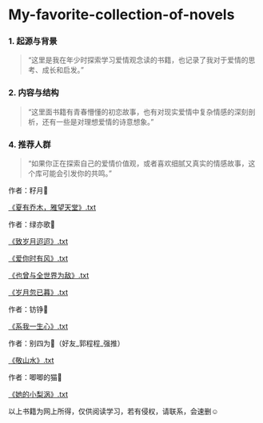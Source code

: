 # My-favorite-collection-of-novels

### 1. **起源与背景**

> “这里是我在年少时探索学习爱情观念读的书籍，也记录了我对于爱情的思考、成长和启发。”

### 2. **内容与结构**

> “这里面书籍有青春懵懂的初恋故事，也有对现实爱情中复杂情感的深刻剖析，还有一些是对理想爱情的诗意想象。”

### 4. **推荐人群**

> “如果你正在探索自己的爱情价值观，或者喜欢细腻又真实的情感故事，这个库可能会引发你的共鸣。”



作者：籽月🎈

[《夏有乔木，雅望天堂》.txt](https://github.com/LIgaoxD/My-favorite-collection-of-novels/blob/main/《夏有乔木，雅望天堂》.txt)

作者：绿亦歌🎈

[《致岁月迢迢》.txt](https://github.com/LIgaoxD/My-favorite-collection-of-novels/blob/main/《致岁月迢迢》.txt)

[《爱你时有风》.txt](https://github.com/LIgaoxD/My-favorite-collection-of-novels/blob/main/《爱你时有风》.txt)

[《也曾与全世界为敌》.txt](https://github.com/LIgaoxD/My-favorite-collection-of-novels/blob/main/《也曾与全世界为敌》.txt)

[《岁月忽已暮》.txt](https://github.com/LIgaoxD/My-favorite-collection-of-novels/blob/main/《岁月忽已暮》.txt)

作者：钫铮🎈

[《系我一生心》.txt](https://github.com/LIgaoxD/My-favorite-collection-of-novels/blob/main/《系我一生心》.txt)

作者：别四为🎈（好友_郭程程_强推）

[《敬山水》.txt](https://github.com/LIgaoxD/My-favorite-collection-of-novels/blob/main/《敬山水》.txt)

作者：唧唧的猫🎈

[《她的小梨涡》.txt](https://github.com/LIgaoxD/My-favorite-collection-of-novels/blob/main/《她的小梨涡》.txt)





以上书籍为网上所得，仅供阅读学习，若有侵权，请联系，会速删☺
